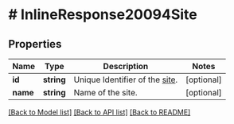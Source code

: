 # # InlineResponse20094Site

## Properties

Name | Type | Description | Notes
------------ | ------------- | ------------- | -------------
**id** | **string** | Unique Identifier of the [site](https://support.zoom.us/hc/en-us/articles/360020809672-Managing-Multiple-Sites). | [optional] 
**name** | **string** | Name of the site. | [optional] 

[[Back to Model list]](../../README.md#documentation-for-models) [[Back to API list]](../../README.md#documentation-for-api-endpoints) [[Back to README]](../../README.md)


